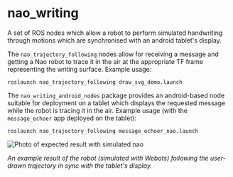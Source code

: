 nao_writing
===========

A set of ROS nodes which allow a robot to perform simulated handwriting through motions which are synchronised with an android tablet's display.

The `nao_trajectory_following` nodes allow for receiving a message and getting a Nao robot to trace it in the air at the appropriate TF frame representing the writing surface. 
Example usage:
```
roslaunch nao_trajectory_following draw_svg_demo.launch
```

The `nao_writing_android_nodes` package provides an android-based node suitable for deployment on a tablet which displays the requested message while the robot is tracing it in the air.
Example usage (with the `message_echoer` app deployed on the tablet):
```
roslaunch nao_trajectory_following message_echoer_nao.launch
```
![Photo of expected result with simulated nao](https://github.com/chili-epfl/nao_writing/raw/master/doc/nao_writing_demo.JPG)

*An example result of the robot (simulated with Webots) following the user-drawn trajectory in sync with the tablet's display.*
